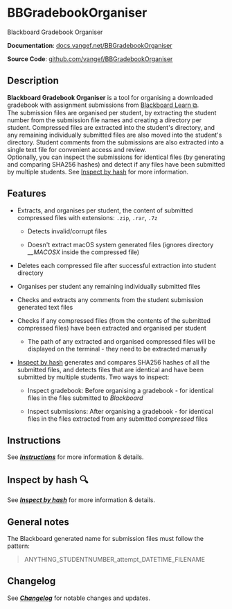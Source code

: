 # **BBGradebookOrganiser**

Blackboard Gradebook Organiser

**Documentation**: [docs.vangef.net/BBGradebookOrganiser](https://docs.vangef.net/BBGradebookOrganiser)

**Source Code**: [github.com/vangef/BBGradebookOrganiser](https://github.com/vangef/BBGradebookOrganiser)

## **Description**

**Blackboard Gradebook Organiser** is a tool for organising a downloaded gradebook with assignment submissions from [Blackboard Learn &#x29c9;](https://en.wikipedia.org/wiki/Blackboard_Learn).  
The submission files are organised per student, by extracting the student number from the submission file names and creating a directory per student. Compressed files are extracted into the student's directory, and any remaining individually submitted files are also moved into the student's directory. Student comments from the submissions are also extracted into a single text file for convenient access and review.  
Optionally, you can inspect the submissions for identical files (by generating and comparing SHA256 hashes) and detect if any files have been submitted by multiple students. See [Inspect by hash](inspect.md) for more information.

## **Features**

- Extracts, and organises per student, the content of submitted compressed files with extensions: `.zip`, `.rar`, `.7z`

    - Detects invalid/corrupt files

    - Doesn't extract macOS system generated files (ignores directory *__MACOSX* inside the compressed file)

- Deletes each compressed file after successful extraction into student directory

- Organises per student any remaining individually submitted files

- Checks and extracts any comments from the student submission generated text files

- Checks if any compressed files (from the contents of the submitted compressed files) have been extracted and organised per student

    - The path of any extracted and organised compressed files will be displayed on the terminal - they need to be extracted manually

- [Inspect by hash](inspect.md) generates and compares SHA256 hashes of all the submitted files, and detects files that are identical and have been submitted by multiple students. Two ways to inspect:

    - Inspect gradebook: Before organising a gradebook - for identical files in the files submitted to *Blackboard*

    - Inspect submissions: After organising a gradebook - for identical files in the files extracted from any submitted *compressed* files

## **Instructions**

See [***Instructions***](instructions.md) for more information & details.

## **Inspect by hash** :mag:

See [***Inspect by hash***](inspect.md) for more information & details.

## **General notes**

The Blackboard generated name for submission files must follow the pattern:
> ANYTHING_STUDENTNUMBER_attempt_DATETIME_FILENAME

## **Changelog**

See [***Changelog***](CHANGELOG.md) for notable changes and updates.
